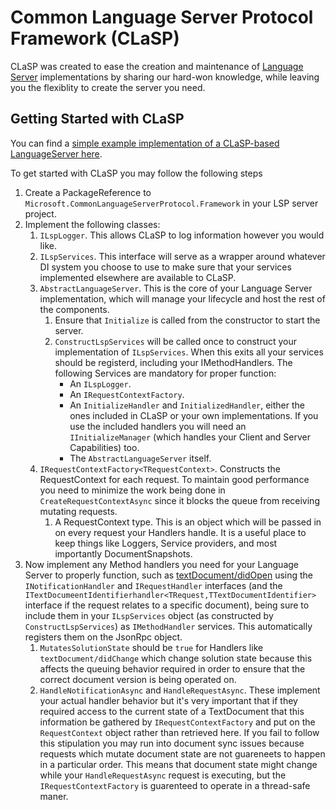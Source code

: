 # Common Language Server Protocol Framework (CLaSP)

CLaSP was created to ease the creation and maintenance of [Language Server](https://microsoft.github.io/language-server-protocol/) implementations by sharing our hard-won knowledge, while leaving you the flexiblity to create the server you need.

## Getting Started with CLaSP

You can find a [simple example implementation of a CLaSP-based LanguageServer here](https://github.com/dotnet/roslyn/tree/main/src/Features/LanguageServer/Microsoft.CommonLanguageServerProtocol.Framework.Example).

To get started with CLaSP you may follow the following steps

1. Create a PackageReference to `Microsoft.CommonLanguageServerProtocol.Framework` in your LSP server project.
1. Implement the following classes:
    1. `ILspLogger`. This allows CLaSP to log information however you would like.
    1. `ILspServices`. This interface will serve as a wrapper around whatever DI system you choose to use to make sure that your services implemented elsewhere are available to CLaSP.
    1. `AbstractLanguageServer`. This is the core of your Language Server implementation, which will manage your lifecycle and host the rest of the components.
        1. Ensure that `Initialize` is called from the constructor to start the server.
        1. `ConstructLspServices` will be called once to construct your implementation of `ILspServices`. When this exits all your services should be registerd, including your IMethodHandlers. The following Services are mandatory for proper function:
            - An `ILspLogger`.
            - An `IRequestContextFactory`.
            - An `InitializeHandler` and `InitializedHandler`, either the ones included in CLaSP or your own implementations. If you use the included handlers you will need an `IInitializeManager` (which handles your Client and Server Capabilities) too.
            - The `AbstractLanguageServer` itself.
    1. `IRequestContextFactory<TRequestContext>`. Constructs the RequestContext for each request. To maintain good performance you need to minimize the work being done in `CreateRequestContextAsync` since it blocks the queue from receiving mutating requests.
        1. A RequestContext type. This is an object which will be passed in on every request your Handlers handle. It is a useful place to keep things like Loggers, Service providers, and most importantly DocumentSnapshots.
1. Now implement any Method handlers you need for your Language Server to properly function, such as [textDocument/didOpen](https://microsoft.github.io/language-server-protocol/specifications/lsp/3.17/specification/#textDocument_didOpen) using the `INotificationHandler` and `IRequestHandler` interfaces (and the `ITextDocumeentIdentifierhandler<TRequest,TTextDocumentIdentifier>` interface if the request relates to a specific document), being sure to include them in your `ILspServices` object (as constructed by `ConstructLspServices`) as `IMethodHandler` services. This automatically registers them on the JsonRpc object.
    1. `MutatesSolutionState` should be `true` for Handlers like `textDocument/didChange` which change solution state because this affects the queuing behavior required in order to ensure that the correct document version is being operated on.
    1. `HandleNotificationAsync` and `HandleRequestAsync`. These implement your actual handler behavior but it's very important that if they required access to the current state of a TextDocument that this information be gathered by `IRequestContextFactory` and put on the `RequestContext` object rather than retrieved here. If you fail to follow this stipulation you may run into document sync issues because requests which mutate document state are not guareneets to happen in a particular order. This means that document state might change while your `HandleRequestAsync` request is executing, but the `IRequestContextFactory` is guarenteed to operate in a thread-safe maner.
